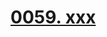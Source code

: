 # [0059. xxx](https://github.com/Tdahuyou/chrome/tree/main/0059.%20xxx)

<!-- region:toc -->

<!-- endregion:toc -->


